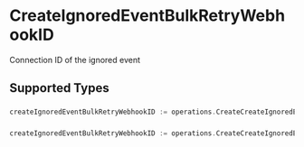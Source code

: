 # CreateIgnoredEventBulkRetryWebhookID

Connection ID of the ignored event


## Supported Types

### 

```go
createIgnoredEventBulkRetryWebhookID := operations.CreateCreateIgnoredEventBulkRetryWebhookIDStr(string{/* values here */})
```

### 

```go
createIgnoredEventBulkRetryWebhookID := operations.CreateCreateIgnoredEventBulkRetryWebhookIDArrayOfstr([]string{/* values here */})
```

